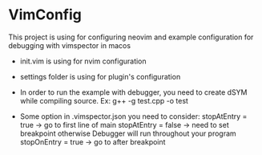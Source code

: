 # VimConfig
This project is using for configuring neovim and example configuration for debugging with vimspector in macos
- init.vim is using for nvim configuration
- settings folder is using for plugin's configuration

- In order to run the example with debugger, you need to create dSYM while compiling source.
 Ex: g++ -g test.cpp -o test

- Some option in .vimspector.json you need to consider:
 stopAtEntry = true -> go to first line of main
 stopAtEntry = false -> need to set breakpoint otherwise Debugger will run throughout your program
 stopOnEntry = true -> go to after breakpoint
